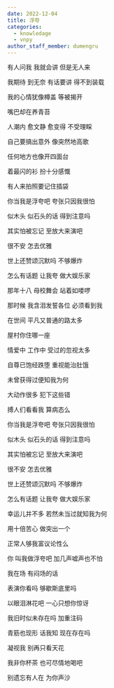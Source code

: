 ```yaml
---
date: 2022-12-04
title: 浮夸
categories:
  - knowledage
  - vnpy
author_staff_member: dumengru
---
```


有人问我 我就会讲 但是无人来

我期待 到无奈 有话要讲 得不到装载

我的心情犹像樽盖 等被揭开

嘴巴却在养青苔

人潮内 愈文静 愈变得 不受理睬

自己要搞出意外 像突然地高歌

任何地方也像开四面台

着最闪的衫 扮十分感慨

有人来拍照要记住插袋

你当我是浮夸吧 夸张只因我很怕

似木头 似石头的话 得到注意吗

其实怕被忘记 至放大来演吧

很不安 怎去优雅

世上还赞颂沉默吗 不够爆炸

怎么有话题 让我夸 做大娱乐家

那年十八 母校舞会 站着如喽啰

那时候 我含泪发誓各位 必须看到我

在世间 平凡又普通的路太多

屋村你住哪一座

情爱中 工作中 受过的忽视太多

自尊已饱经跌堕 重视能治肚饿

未曾获得过便知我为何

大动作很多 犯下这些错

搏人们看看我 算病态么

你当我是浮夸吧 夸张只因我很怕

似木头 似石头的话 得到注意吗

其实怕被忘记 至放大来演吧

很不安 怎去优雅

世上还赞颂沉默吗 不够爆炸

怎么有话题 让我夸 做大娱乐家

幸运儿并不多 若然未当过就知我为何

用十倍苦心 做突出一个

正常人够我富议论性么

你 叫我做浮夸吧 加几声嘘声也不怕

我在场 有闷场的话

表演你看吗 够歇斯底里吗

以眼泪淋花吧 一心只想你惊讶

我旧时似未存在吗 加重注码

青筋也现形 话我知 现在存在吗

凝视我 别再只看天花

我非你杯茶 也可尽情地喝吧

别遗忘有人在 为你声沙



<script src="https://giscus.app/client.js"
        data-repo="dumengru/dumengru.github.io"
        data-repo-id="R_kgDOIj5srQ"
        data-category="General"
        data-category-id="DIC_kwDOIj5src4CS83P"
        data-mapping="og:title"
        data-strict="1"
        data-reactions-enabled="1"
        data-emit-metadata="1"
        data-input-position="top"
        data-theme="preferred_color_scheme"
        data-lang="zh-CN"
        data-loading="lazy"
        crossorigin="anonymous"
        async>
</script>